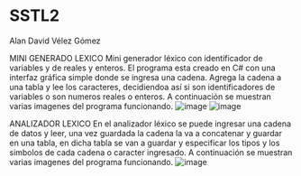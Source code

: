 # SSTL2
Alan David Vélez Gómez

MINI GENERADO LEXICO
Mini generador léxico con identificador de variables y de reales y enteros. El programa esta creado en C# con una interfaz gráfica simple donde se ingresa una cadena.
Agrega la cadena a una tabla y lee los caracteres, decidiendoa así si son identificadores de variables o son numeros reales o enteros.
A continuación se muestran varias imagenes del programa funcionando.
![image](https://user-images.githubusercontent.com/109251704/213952583-3f338232-d726-448e-ab0e-2526aa944566.png)
![image](https://user-images.githubusercontent.com/109251704/213954706-0fabdbd5-bf95-4fd7-94e2-cf194dcdd0c6.png)



ANALIZADOR LEXICO
En el analizador léxico se puede ingresar una cadena de datos y leer, una vez guardada la cadena la va a concatenar y guardar en una tabla, en dicha tabla se van a guardar y especificar los tipos y los simbolos de cada cadena o caracter ingresado.
A continuación se muestran varias imagenes del programa funcionando.
![image](https://user-images.githubusercontent.com/109251704/213955119-829254ce-e652-4a57-9bdb-c898b5c9579f.png)

